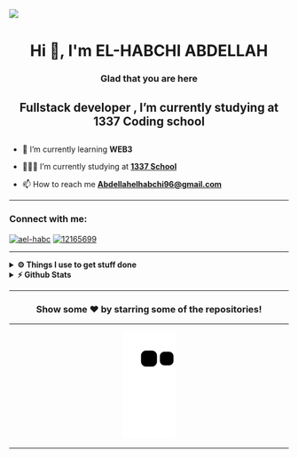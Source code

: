 <img src="/src/header_.png">

<h1 align="center">Hi 👋, I'm EL-HABCHI ABDELLAH</h1>


<div align="center">

### Glad that you are here 


<h2>Fullstack developer , I’m currently studying at 1337 Coding school<h2>
</div>



- 🌱 I’m currently learning **WEB3**

- 👨🏽‍💻 I’m currently studying at **[1337 School](https://1337.ma)**

- 📫 How to reach me **Abdellahelhabchi96@gmail.com**

---

<h3 align="left">Connect with me:</h3>
<p align="left">

<a href="[https://linkedin.com/in/ysrbolles](https://www.linkedin.com/in/abdellah-elhabchi-6370b8194/)" target="blank"><img align="center" src="https://raw.githubusercontent.com/rahuldkjain/github-profile-readme-generator/master/src/images/icons/Social/linked-in-alt.svg" alt="ael-habc" height="30" width="40" /></a>
<a href="https://stackoverflow.com/users/12165699" target="blank"><img align="center" src="https://raw.githubusercontent.com/rahuldkjain/github-profile-readme-generator/master/src/images/icons/Social/stack-overflow.svg" alt="12165699" height="30" width="40" /></a>
</p>


---


<details>
  <br />
  <summary><b>⚙️ Things I use to get stuff done</b></summary>
  	<ul>
  	    <li><b>OS:</b> ubuntu</li>
  	    <li><b>Browser: </b> Chrome </li>
	    <li><b>Terminal: </b> ZSH: Oh My Zsh (fino)</li>
	    <li><b>Code Editor:</b> VSCode - The best editor out there.</li>
	    <li><b>To Stay Updated:</b> Dev.to, Medium, Linkedin, Twitter and StackOverflow (-Don't tell anyone-).</li>
	</ul>	
</details>

<details>	
  <summary><b>⚡ Github Stats</b></summary>
  <br />
  <img height="180em" src="https://github-profile-summary-cards.vercel.app/api/cards/profile-details?username=ysrbolles&theme=dracula" />
  <br/>
  <img height="180em" src="https://github-profile-summary-cards.vercel.app/api/cards/productive-time?username=ysrbolles&theme=dracula"/>
  <img height="180em" src="https://github-profile-summary-cards.vercel.app/api/cards/stats?username=ysrbolles&theme=dracula"/>
  <img height="180em" src="https://github-profile-summary-cards.vercel.app/api/cards/repos-per-language?username=ysrbolles&theme=dracula"/>
  <img height="180em" src="https://github-profile-summary-cards.vercel.app/api/cards/most-commit-language?username=ysrbolles&theme=dracula"/>
</details>

---


<div align="center">

### Show some ❤️ by starring some of the repositories!

</div>

---

<p align="center">
   <img src="https://github.com/Ysrbolles/Ysrbolles/blob/output/github-contribution-grid-snake.svg" alt="snake">
</p>

---
<!--
**Ysrbolles/Ysrbolles** is a ✨ _special_ ✨ repository because its `README.md` (this file) appears on your GitHub profile.

Here are some ideas to get you started:

- 🔭 I’m currently I’m currently studying at on ...
- 🌱 I’m currently learning ...
- 👯 I’m looking to collaborate on ...
- 🤔 I’m looking for help with ...
- 💬 Ask me about ...
- 📫 How to reach me: ...
- 😄 Pronouns: ...
- ⚡ Fun fact: ...
-->
